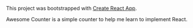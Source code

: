 This project was bootstrapped with [Create React App](https://github.com/facebookincubator/create-react-app).

Awesome Counter is a simple counter to help me learn to implement React.

